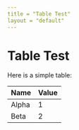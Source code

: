 ```yaml
---
title = "Table Test"
layout = "default"
---
```


# Table Test

Here is a simple table:

| Name | Value |
|------|-------|
| Alpha | 1 |
| Beta  | 2 |

